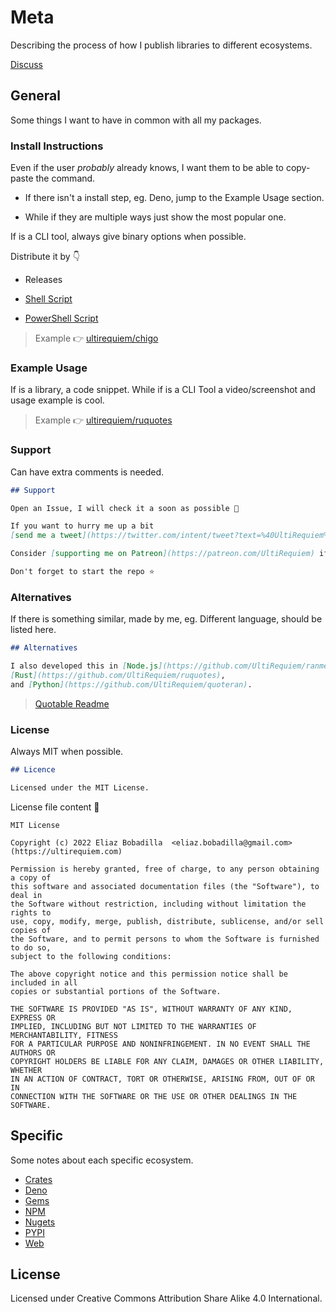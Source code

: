 # Meta

Describing the process of how I publish libraries to different ecosystems.

[Discuss](https://ultirequiem.com/discord)

## General

Some things I want to have in common with all my packages.

### Install Instructions

Even if the user _probably_ already knows, I want them to be able to copy-paste
the command.

- If there isn't a install step, eg. Deno, jump to the Example Usage section.

- While if they are multiple ways just show the most popular one.

If is a CLI tool, always give binary options when possible.

Distribute it by 👇

- Releases

- [Shell Script](https://shellscript.sh)

- [PowerShell Script](https://docs.microsoft.com/en-us/powershell/scripting/overview)

> Example 👉 [ultirequiem/chigo](https://github.com/UltiRequiem/chigo)

### Example Usage

If is a library, a code snippet. While if is a CLI Tool a video/screenshot and
usage example is cool.

> Example 👉 [ultirequiem/ruquotes](https://github.com/UltiRequiem/ruquotes)

### Support

Can have extra comments is needed.

```markdown
## Support

Open an Issue, I will check it a soon as possible 👀

If you want to hurry me up a bit
[send me a tweet](https://twitter.com/intent/tweet?text=%40UltiRequiem%20) 😆

Consider [supporting me on Patreon](https://patreon.com/UltiRequiem) if you like my work 🚀

Don't forget to start the repo ⭐
```

### Alternatives

If there is something similar, made by me, eg. Different language, should be
listed here.

```markdown
## Alternatives

I also developed this in [Node.js](https://github.com/UltiRequiem/ranmess),
[Rust](https://github.com/UltiRequiem/ruquotes),
and [Python](https://github.com/UltiRequiem/quoteran).
```

> [Quotable Readme](https://github.com/UltiRequiem/quotable)

### License

Always MIT when possible.

```markdown
## Licence

Licensed under the MIT License.
```

License file content 📃

```text
MIT License

Copyright (c) 2022 Eliaz Bobadilla  <eliaz.bobadilla@gmail.com> (https://ultirequiem.com)

Permission is hereby granted, free of charge, to any person obtaining a copy of
this software and associated documentation files (the "Software"), to deal in
the Software without restriction, including without limitation the rights to
use, copy, modify, merge, publish, distribute, sublicense, and/or sell copies of
the Software, and to permit persons to whom the Software is furnished to do so,
subject to the following conditions:

The above copyright notice and this permission notice shall be included in all
copies or substantial portions of the Software.

THE SOFTWARE IS PROVIDED "AS IS", WITHOUT WARRANTY OF ANY KIND, EXPRESS OR
IMPLIED, INCLUDING BUT NOT LIMITED TO THE WARRANTIES OF MERCHANTABILITY, FITNESS
FOR A PARTICULAR PURPOSE AND NONINFRINGEMENT. IN NO EVENT SHALL THE AUTHORS OR
COPYRIGHT HOLDERS BE LIABLE FOR ANY CLAIM, DAMAGES OR OTHER LIABILITY, WHETHER
IN AN ACTION OF CONTRACT, TORT OR OTHERWISE, ARISING FROM, OUT OF OR IN
CONNECTION WITH THE SOFTWARE OR THE USE OR OTHER DEALINGS IN THE SOFTWARE.
```

## Specific

Some notes about each specific ecosystem.

- [Crates](./crates)
- [Deno](./deno)
- [Gems](./gems)
- [NPM](./npm)
- [Nugets](./nugets)
- [PYPI](./pypi)
- [Web](./web)

## License

Licensed under Creative Commons Attribution Share Alike 4.0 International.
